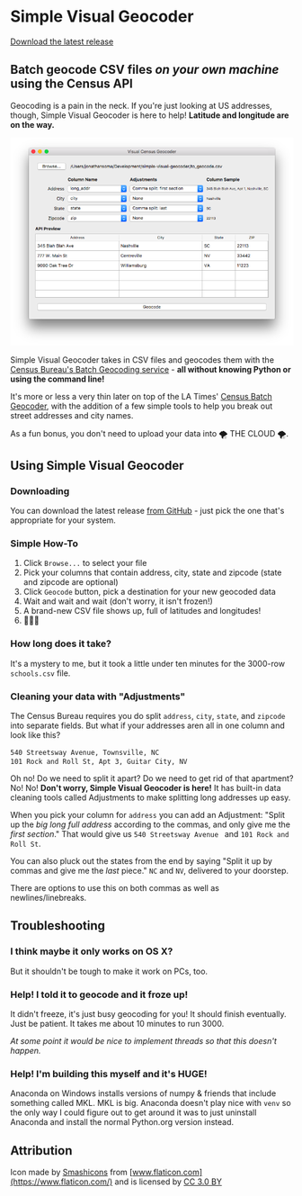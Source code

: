 # Simple Visual Geocoder

[Download the latest release](https://github.com/jsoma/simple-visual-geocoder/releases/latest)

## Batch geocode CSV files _on your own machine_ using the Census API

Geocoding is a pain in the neck. If you're just looking at US addresses, though, Simple Visual Geocoder is here to help! **Latitude and longitude are on the way.**

![](screenshots/main.png)

Simple Visual Geocoder takes in CSV files and geocodes them with the [Census Bureau's Batch Geocoding service](https://www.documentcloud.org/documents/3894452-Census-Geocoding-Services-API.html) - **all without knowing Python or using the command line!**

It's more or less a very thin later on top of the LA Times' [Census Batch Geocoder](https://github.com/datadesk/python-censusbatchgeocoder), with the addition of a few simple tools to help you break out street addresses and city names.

As a fun bonus, you don't need to upload your data into 🌪 THE CLOUD 🌪.

## Using Simple Visual Geocoder

### Downloading

You can download the latest release [from GitHub](https://github.com/jsoma/simple-visual-geocoder/releases/latest) - just pick the one that's appropriate for your system.

### Simple How-To

1. Click `Browse...` to select your file
2. Pick your columns that contain address, city, state and zipcode (state and zipcode are optional)
3. Click `Geocode` button, pick a destination for your new geocoded data
4. Wait and wait and wait (don't worry, it isn't frozen!)
5. A brand-new CSV file shows up, full of latitudes and longitudes!
6. 🎉🎉🎉

### How long does it take?

It's a mystery to me, but it took a little under ten minutes for the 3000-row `schools.csv` file.

### Cleaning your data with "Adjustments"

The Census Bureau requires you do split `address`, `city`, `state`, and `zipcode` into separate fields. But what if your addresses aren all in one column and  look like this?

```
540 Streetsway Avenue, Townsville, NC
101 Rock and Roll St, Apt 3, Guitar City, NV
```

Oh no! Do we need to split it apart? Do we need to get rid of that apartment? No! No! **Don't worry, Simple Visual Geocoder is here!** It has built-in data cleaning tools called Adjustments to make splitting long addresses up easy.

When you pick your column for `address` you can add an Adjustment: "Split up the _big long full address_ according to the commas, and only give me the _first section_." That would give us `540 Streetsway Avenue ` and `101 Rock and Roll St`.

You can also pluck out the states from the end by saying "Split it up by commas and give me the _last_ piece." `NC` and `NV`, delivered to your doorstep.

There are options to use this on both commas as well as newlines/linebreaks.

## Troubleshooting

### I think maybe it only works on OS X?

But it shouldn't be tough to make it work on PCs, too.

### Help! I told it to geocode and it froze up!

It didn't freeze, it's just busy geocoding for you! It should finish eventually. Just be patient. It takes me about 10 minutes to run 3000.

_At some point it would be nice to implement threads so that this doesn't happen._

### Help! I'm building this myself and it's HUGE!

Anaconda on Windows installs versions of numpy & friends that include something called MKL. MKL is big. Anaconda doesn't play nice with `venv` so the only way I could figure out to get around it was to just uninstall Anaconda and install the normal Python.org version instead.	

## Attribution

Icon made by [Smashicons](https://www.flaticon.com/authors/smashicons) from [www.flaticon.com](https://www.flaticon.com/) and is licensed by [CC 3.0 BY](http://creativecommons.org/licenses/by/3.0/)
